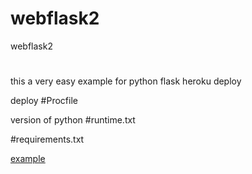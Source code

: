 # webflask2
webflask2

#

this a very easy example for python flask heroku deploy


deploy 
#Procfile

version of python
#runtime.txt


#requirements.txt


[example](https://jacch-python-webflask1.herokuapp.com/)
